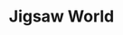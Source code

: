 ---
title: Jigsaw World
developer: Inertia Software
image: JigsawWorld.jpg
link: https://itunes.apple.com/us/app/jigsaw-world/id490953349
ios: https://itunes.apple.com/us/app/jigsaw-world/id490953349
android: https://play.google.com/store/apps/details?id=com.inertiasoftware.jigsawworld
amazon: http://www.amazon.com/Inertiasoft-ltd-Jigsaw-World/dp/B00E4MCCF6
---